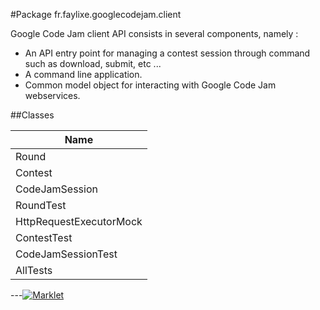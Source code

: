 #Package fr.faylixe.googlecodejam.client


<p>Google Code Jam client API consists in several components, namely :</p>
 <ul>
 	<li>An API entry point for managing a contest session through command such as download, submit, etc ...</li>
  <li>A command line application.</li>
  <li>Common model object for interacting with Google Code Jam webservices.</li>
 </ul>

##Classes

| Name |
| --- |
| Round |
| Contest |
| CodeJamSession |
| RoundTest |
| HttpRequestExecutorMock |
| ContestTest |
| CodeJamSessionTest |
| AllTests |

---[![Marklet](https://img.shields.io/badge/Generated%20by-Marklet-green.svg)](https://github.com/Faylixe/marklet)